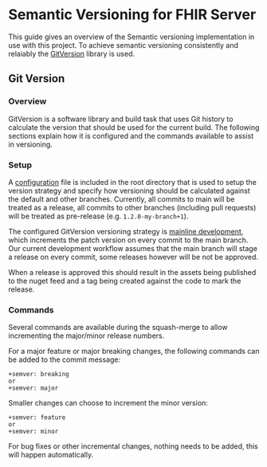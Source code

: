 # Semantic Versioning for FHIR Server

This guide gives an overview of the Semantic versioning implementation in use with this project.
To achieve semantic versioning consistently and relaiably the [GitVersion](https://github.com/GitTools/GitVersion) library is used.

## Git Version

### Overview
GitVersion is a software library and build task that uses Git history to calculate the version that should be used for the current build. The following sections explain how it is configured and the commands available to assist in versioning.

### Setup
A [configuration](https://github.com/microsoft/fhir-server/blob/master/GitVersion.yml) file is included in the root directory that is used to setup the version strategy and specify how versioning should be calculated against the default and other branches. Currently, all commits to main will be treated as a release, all commits to other branches (including pull requests) will be treated as pre-release (e.g. `1.2.0-my-branch+1`).

The configured GitVersion versioning strategy is [mainline development](https://gitversion.net/docs/reference/versioning-modes/mainline-development), which increments the patch version on every commit to the main branch. Our current development workflow assumes that the main branch will stage a release on every commit, some releases however will be not be approved.

When a release is approved this should result in the assets being published to the nuget feed and a tag being created against the code to mark the release.

### Commands
Several commands are available during the squash-merge to allow incrementing the major/minor release numbers.

For a major feature or major breaking changes, the following commands can be added to the commit message:
```
+semver: breaking
or
+semver: major
```

Smaller changes can choose to increment the minor version:
```
+semver: feature
or
+semver: minor
```

For bug fixes or other incremental changes, nothing needs to be added, this will happen automatically.